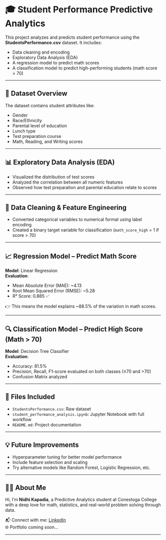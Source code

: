 # 🎓 Student Performance Predictive Analytics

This project analyzes and predicts student performance using the **StudentsPerformance.csv** dataset. It includes:

- Data cleaning and encoding
- Exploratory Data Analysis (EDA)
- A regression model to predict math scores
- A classification model to predict high-performing students (math score > 70)

---

## 📂 Dataset Overview

The dataset contains student attributes like:
- Gender
- Race/Ethnicity
- Parental level of education
- Lunch type
- Test preparation course
- Math, Reading, and Writing scores

---

## 📊 Exploratory Data Analysis (EDA)

- Visualized the distribution of test scores
- Analyzed the correlation between all numeric features
- Observed how test preparation and parental education relate to scores

---

## 🔁 Data Cleaning & Feature Engineering

- Converted categorical variables to numerical format using label encoding
- Created a binary target variable for classification (`math_score_high` = 1 if score > 70)

---

## 📈 Regression Model – Predict Math Score

**Model**: Linear Regression  
**Evaluation**:
- Mean Absolute Error (MAE): ~4.13
- Root Mean Squared Error (RMSE): ~5.28
- R² Score: 0.885 ✅

👉 This means the model explains ~88.5% of the variation in math scores.

---

## 🔍 Classification Model – Predict High Score (Math > 70)

**Model**: Decision Tree Classifier  
**Evaluation**:
- Accuracy: 81.5%
- Precision, Recall, F1-score evaluated on both classes (≤70 and >70)
- Confusion Matrix analyzed

---

## 📁 Files Included

- `StudentsPerformance.csv`: Raw dataset
- `student_performance_analysis.ipynb`: Jupyter Notebook with full workflow
- `README.md`: Project documentation

---

## 💡 Future Improvements

- Hyperparameter tuning for better model performance
- Include feature selection and scaling
- Try alternative models like Random Forest, Logistic Regression, etc.

---

## 🙋‍♀️ About Me

Hi, I’m **Nidhi Kapadia**, a Predictive Analytics student at Conestoga College with a deep love for math, statistics, and real-world problem solving through data.

📬 Connect with me: [LinkedIn](https://www.linkedin.com/in/nidhi-kapadia-144122365/)  
🌐 Portfolio coming soon...

---
